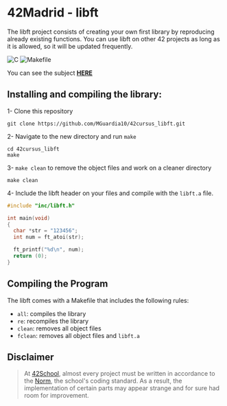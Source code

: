 # 42Madrid - libft
The libft project consists of creating your own first library by reproducing already existing functions. You can use libft on other 42 projects as long as it is allowed, so it will be updated frequently.

![C](https://img.shields.io/badge/C-a?style=for-the-badge&logo=C&color=grey)
![Makefile](https://img.shields.io/badge/Makefile-a?style=for-the-badge&logo=monster&logoColor=orange&color=grey)

You can see the subject [**HERE**](https://github.com/MGuardia10/42cursus/blob/main/subjects/en/libft_subject_en.pdf)

## Installing and compiling the library:

1- Clone this repository
	
	git clone https://github.com/MGuardia10/42cursus_libft.git
2- Navigate to the new directory and run `make`
	
	cd 42cursus_libft
   	make
3- `make clean` to remove the object files and work on a cleaner directory

	make clean
4- Include the libft header on your files and compile with the `libft.a` file.
```C
#include "inc/libft.h"

int main(void)
{
  char *str = "123456";
  int num = ft_atoi(str);

  ft_printf("%d\n", num);
  return (0);
}
```
## Compiling the Program
The libft comes with a Makefile that includes the following rules:

- `all`: compiles the library
- `re`: recompiles the library
- `clean`: removes all object files
- `fclean`: removes all object files and `libft.a`

## Disclaimer
> At [42School](https://en.wikipedia.org/wiki/42_(school)), almost every project must be written in accordance to the [Norm](https://github.com/MGuardia10/42cursus/blob/main/subjects/en/norm_en.pdf), the school's coding standard. As a result, the implementation of certain parts may appear strange and for sure had room for improvement.
